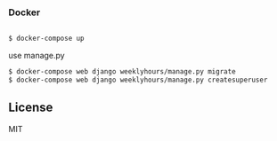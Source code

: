 ### Docker

```sh

$ docker-compose up
```

use manage.py

```sh
$ docker-compose web django weeklyhours/manage.py migrate
$ docker-compose web django weeklyhours/manage.py createsuperuser
```

License
----

MIT
